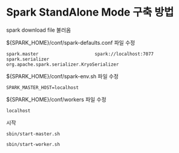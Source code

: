 # Spark StandAlone Mode 구축 방법

spark download file 불러옴

${SPARK_HOME}/conf/spark-defaults.conf 파일 수정
```
spark.master                     spark://localhost:7077
spark.serializer                 org.apache.spark.serializer.KryoSerializer
```

${SPARK_HOME}/conf/spark-env.sh 파일 수정
```
SPARK_MASTER_HOST=localhost
```

${SPARK_HOME}/conf/workers 파일 수정
```
localhost
```

시작
```
sbin/start-master.sh

sbin/start-worker.sh

```
